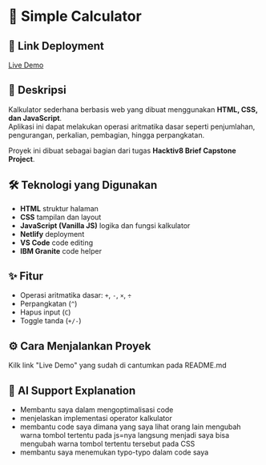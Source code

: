 # 🧮 Simple Calculator

## 🔗 Link Deployment
[Live Demo](https://dnr-simple-calculator.netlify.app/)

## 📌 Deskripsi
Kalkulator sederhana berbasis web yang dibuat menggunakan **HTML, CSS, dan JavaScript**.  
Aplikasi ini dapat melakukan operasi aritmatika dasar seperti penjumlahan, pengurangan, perkalian, pembagian, hingga perpangkatan. 

Proyek ini dibuat sebagai bagian dari tugas **Hacktiv8 Brief Capstone Project**.  


## 🛠️ Teknologi yang Digunakan
- **HTML**  struktur halaman  
- **CSS** tampilan dan layout  
- **JavaScript (Vanilla JS)**  logika dan fungsi kalkulator  
- **Netlify**  deployment
- **VS Code** code editing
- **IBM Granite** code helper

## ✨ Fitur
- Operasi aritmatika dasar: `+`, `-`, `×`, `÷`    
- Perpangkatan (`^`)  
- Hapus input (`C`)  
- Toggle tanda (`+/-`)   

## ⚙️ Cara Menjalankan Proyek
Kilk link "Live Demo" yang sudah di cantumkan pada README.md 

## 🤖 AI Support Explanation
- Membantu saya dalam mengoptimalisasi code 
- menjelaskan implementasi operator kalkulator
- membantu code saya dimana yang saya lihat orang lain mengubah warna tombol tertentu pada js=nya langsung menjadi saya bisa mengubah warna tombol tertentu tersebut pada CSS
- membantu saya menemukan typo-typo dalam code saya

